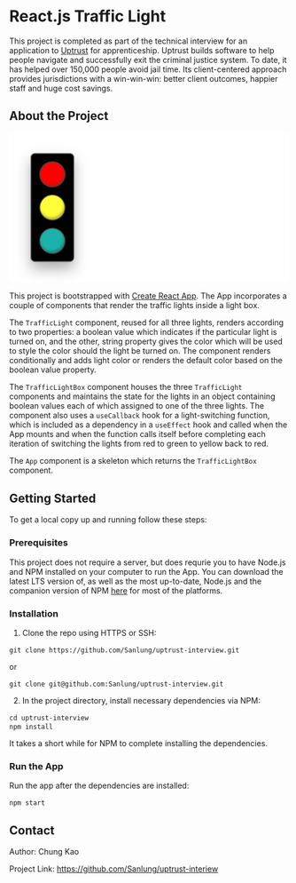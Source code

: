 # React.js Traffic Light

This project is completed as part of the technical interview for an application to [Uptrust](https://uptrust.co/) for apprenticeship. Uptrust builds software to help people navigate and successfully exit the criminal justice system. To date, it has helped over 150,000 people avoid jail time. Its client-centered approach provides jurisdictions with a win-win-win: better client outcomes, happier staff and huge cost savings.

## About the Project

![Site Screenshot](public/img/site_screenshot.png)

This project is bootstrapped with [Create React App](https://github.com/facebook/create-react-app). The App incorporates a couple of components that render the traffic lights inside a light box.

The `TrafficLight` component, reused for all three lights, renders according to two properties: a boolean value which indicates if the particular light is turned on, and the other, string property gives the color which will be used to style the color should the light be turned on. The component renders conditionally and adds light color or renders the default color based on the boolean value property.

The `TrafficLightBox` component houses the three `TrafficLight` components and maintains the state for the lights in an object containing boolean values each of which assigned to one of the three lights. The component also uses a `useCallback` hook for a light-switching function, which is included as a dependency in a `useEffect` hook and called when the App mounts and when the function calls itself before completing each iteration of switching the lights from red to green to yellow back to red.

The `App` component is a skeleton which returns the `TrafficLightBox` component.

## Getting Started

To get a local copy up and running follow these steps:

### Prerequisites

This project does not require a server, but does requrie you to have Node.js and NPM installed on your computer to run the App. You can download the latest LTS version of, as well as the most up-to-date, Node.js and the companion version of NPM [here](https://nodejs.org/en/download/) for most of the platforms.

### Installation

1. Clone the repo using HTTPS or SSH:

```
git clone https://github.com/Sanlung/uptrust-interview.git
```

or

```
git clone git@github.com:Sanlung/uptrust-interview.git
```

2. In the project directory, install necessary dependencies via NPM:

```
cd uptrust-interview
npm install
```

It takes a short while for NPM to complete installing the dependencies.

### Run the App

Run the app after the dependencies are installed:

```
npm start
```

## Contact

Author: Chung Kao

Project Link: https://github.com/Sanlung/uptrust-interiew
